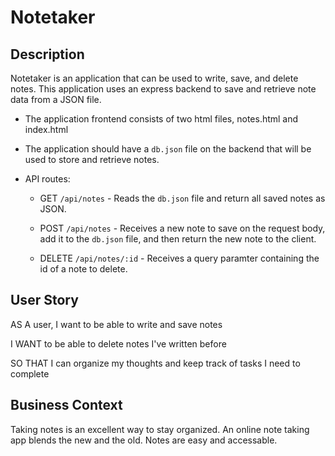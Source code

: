 # Notetaker

## Description

Notetaker is an application that can be used to write, save, and delete notes. This application uses an express backend to save and retrieve note data from a JSON file.

* The application frontend consists of two html files, notes.html and index.html

* The application should have a `db.json` file on the backend that will be used to store and retrieve notes.  

* API routes:

  * GET `/api/notes` - Reads the `db.json` file and return all saved notes as JSON.

  * POST `/api/notes` - Receives a new note to save on the request body, add it to the `db.json` file, and then return the new note to the client.

  * DELETE `/api/notes/:id` - Receives a query paramter containing the id of a note to delete. 

## User Story

AS A user, I want to be able to write and save notes

I WANT to be able to delete notes I've written before

SO THAT I can organize my thoughts and keep track of tasks I need to complete

## Business Context

Taking notes is an excellent way to stay organized.  An online note taking app blends the new and the old.  Notes are easy and accessable.
